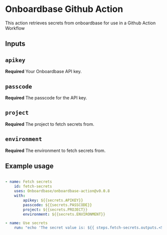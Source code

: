 # Onboardbase Github Action

This action retrieves secrets from onboardbase for use in a Github Action Workflow

## Inputs

## `apikey`

**Required** Your Onboardbase API key.

## `passcode`

**Required** The passcode for the API key.

## `project`

**Required** The project to fetch secrets from.

## `environment`

**Required** The environment to fetch secrets from.

<!-- ## Outputs

## `time`

The time we greeted you. -->

## Example usage

```yaml

- name: Fetch secrets
    id: fetch-secrets
    uses: Onboardbase/onboardbase-action@v0.0.8
    with:
        apikey: ${{secrets.APIKEY}}
        passcode: ${{secrets.PASSCODE}}
        project: ${{secrets.PROJECT}}
        environment: ${{secrets.ENVIRONMENT}}

- name: Use secrets
    run: "echo 'The secret value is: ${{ steps.fetch-secrets.outputs.<SECRET_KEY> }}'"
```

